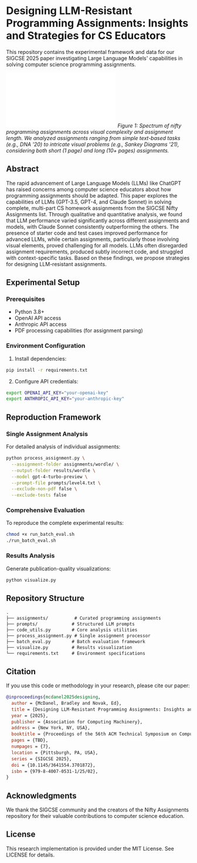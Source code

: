# Designing LLM-Resistant Programming Assignments: Insights and Strategies for CS Educators

This repository contains the experimental framework and data for our SIGCSE 2025 paper investigating Large Language Models' capabilities in solving computer science programming assignments.

[![Assignment Analysis](figures/assignment_difficulty.pdf)](figures/assignment_difficulty.pdf)
*Figure 1: Spectrum of nifty programming assignments across visual complexity and assignment length. We analyzed assignments ranging from simple text-based tasks (e.g., DNA '20) to intricate visual problems (e.g., Sankey Diagrams '21), considering both short (1 page) and long (10+ pages) assignments.*

## Abstract

The rapid advancement of Large Language Models (LLMs) like ChatGPT has raised concerns among computer science educators about how programming assignments should be adapted. This paper explores the capabilities of LLMs (GPT-3.5, GPT-4, and Claude Sonnet) in solving complete, multi-part CS homework assignments from the SIGCSE Nifty Assignments list. Through qualitative and quantitative analysis, we found that LLM performance varied significantly across different assignments and models, with Claude Sonnet consistently outperforming the others. The presence of starter code and test cases improved performance for advanced LLMs, while certain assignments, particularly those involving visual elements, proved challenging for all models. LLMs often disregarded assignment requirements, produced subtly incorrect code, and struggled with context-specific tasks. Based on these findings, we propose strategies for designing LLM-resistant assignments.

## Experimental Setup

### Prerequisites

- Python 3.8+
- OpenAI API access
- Anthropic API access
- PDF processing capabilities (for assignment parsing)

### Environment Configuration

1. Install dependencies:
```bash
pip install -r requirements.txt
```

2. Configure API credentials:
```bash
export OPENAI_API_KEY="your-openai-key"
export ANTHROPIC_API_KEY="your-anthropic-key"
```

## Reproduction Framework

### Single Assignment Analysis

For detailed analysis of individual assignments:

```bash
python process_assignment.py \
  --assignment-folder assignments/wordle/ \
  --output-folder results/wordle \
  --model gpt-4-turbo-preview \
  --prompt-file prompts/level4.txt \
  --exclude-non-pdf false \
  --exclude-tests false
```

### Comprehensive Evaluation

To reproduce the complete experimental results:

```bash
chmod +x run_batch_eval.sh
./run_batch_eval.sh
```

### Results Analysis

Generate publication-quality visualizations:

```bash
python visualize.py
```

## Repository Structure

```
.
├── assignments/          # Curated programming assignments
├── prompts/             # Structured LLM prompts
├── code_utils.py        # Core analysis utilities
├── process_assignment.py # Single assignment processor
├── batch_eval.py        # Batch evaluation framework
├── visualize.py         # Results visualization
└── requirements.txt     # Environment specifications
```

## Citation

If you use this code or methodology in your research, please cite our paper:

```bibtex
@inproceedings{mcdanel2025designing,
  author = {McDanel, Bradley and Novak, Ed},
  title = {Designing LLM-Resistant Programming Assignments: Insights and Strategies for CS Educators},
  year = {2025},
  publisher = {Association for Computing Machinery},
  address = {New York, NY, USA},
  booktitle = {Proceedings of the 56th ACM Technical Symposium on Computer Science Education V. 1},
  pages = {TBD},
  numpages = {7},
  location = {Pittsburgh, PA, USA},
  series = {SIGCSE 2025},
  doi = {10.1145/3641554.3701872},
  isbn = {979-8-4007-0531-1/25/02},
}
```

## Acknowledgments

We thank the SIGCSE community and the creators of the Nifty Assignments repository for their valuable contributions to computer science education.

## License

This research implementation is provided under the MIT License. See LICENSE for details.
